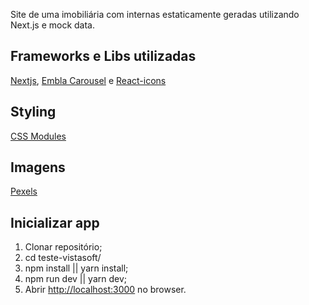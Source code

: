 Site de uma imobiliária com internas estaticamente geradas utilizando Next.js e mock data.

## Frameworks e Libs utilizadas

[Nextjs](https://nextjs.org/), [Embla Carousel](https://www.embla-carousel.com/) e [React-icons](https://react-icons.github.io/react-icons/)

## Styling

[CSS Modules](https://github.com/css-modules/css-modules)

## Imagens

[Pexels](https://www.pexels.com/)

## Inicializar app

1) Clonar repositório;
2) cd teste-vistasoft/
3) npm install || yarn install;
4) npm run dev || yarn dev;
5) Abrir [http://localhost:3000](http://localhost:3000) no browser.
